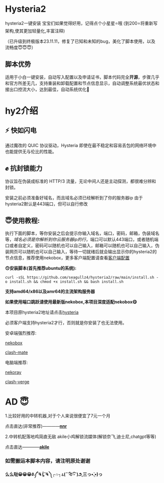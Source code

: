 
# Hysteria2
hysteria2一键安装
宝宝们如果觉得好用，记得点个小星星⭐️哦
(到200⭐️将重新写架构,使其更加轻量化,丰富注释)


（已升级到终极版本23.11.11，修复了已知和未知的bug，美化了脚本使用，以及流畅度😇😇😇）

## 脚本优势

适用于小白一键安装，自动写入配置以及申请证书，脚本代码完全**开源**，步骤几乎和官方所差无几，支持重装和卸载配置和节点信息显示，自动调整系统最优状态和接出口控流大小，达到最佳，自动系统优化🎱


# **hy2介绍**

## ⚡ **快如闪电**
通过魔改的 QUIC 协议驱动，Hysteria 即使在最不稳定和容易丢包的网络环境中也能提供无与伦比的性能。

## ✊ **抗封锁能力**
协议旨在伪装成标准的 HTTP/3 流量，无论中间人还是主动探测，都很难分辨和封锁。

安装之前必须准备好域名，而且域名必须已经解析到了你的服务器ip
由于hysteria2默认是443端口，但可以自行修改

## **😇使用教程**:

执行下面的脚本，等你安装之后会提示你输入域名，端口，密码，邮箱，伪装域名等，*域名必须是你解析到你云服务器ip的行*，端口可以默认443端口，或者随机端口或者自定义，密码可以随机也可以自己输入，邮箱可以随机也可以自己输入，伪装网页可以随机也可以自己输入，等待一切就绪后就会输出显示你的hysteria2的节点信息，推荐使用nekobox，更多客户端配置请查看[客户端配置](https://v2.hysteria.network/zh/docs/getting-started/Client/)


**🙃安装脚本(首先推荐ubuntu的系统):**
```
curl -sSL https://github.com/seagullz4/hysteria2/raw/main/install.sh -o install.sh && chmod +x install.sh && bash install.sh
```


**支持amd64/x86以及amr64的主流架构服务器**

**如果使用端口跳跃请使用最新版nekobox,本项目深度适配nekobox😋**

本项目原hysteria2地址请点击[hysteria](https://github.com/apernet/hysteria)


必须客户端支持hysteria2才行，否则就是你安装了也无法使用。

安卓端强烈推荐:

[nekobox](https://github.com/MatsuriDayo/NekoBoxForAndroid)

 [clash-mate](https://github.com/MetaCubeX/ClashMetaForAndroid)


电脑端推荐:

[nekoray](https://github.com/MatsuriDayo/nekoray)

 [clash-verge](https://github.com/zzzgydi/clash-verge)

# AD 😇
1.比较好用的中转机器,对于个人来说很便宜了7元一个月

点击直达(非常推荐)————[**nnr**](https://nnr.moe?aff=8000)

2.中转机配落地鸡简直无敌
akile小鸡解锁流媒体(解锁奈飞,迪士尼,chatgpt等等)

点击直达————[**akile**](https://akile.io/register?aff_code=99532291-0323-491e-bdd7-fbcfebbd1fa5)

### **如需搬运本脚本内容，请注明原处谢谢**

   **么么哒😀😀😀ᕕ༼ ͠ຈ Ĺ̯ ͠ຈ ༽┌∩┐೭(˵ˉ̴͒ꇴˉ̴͒˵)౨˛三っ•̀.̫•́)っ**